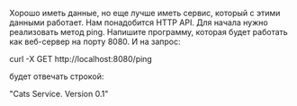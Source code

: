 Хорошо иметь данные, но еще лучше иметь сервис, который с этими данными работает. 
Нам понадобится HTTP API.
Для начала нужно реализовать метод ping.
Напишите программу, которая будет работать как веб-сервер на порту 8080. 
И на запрос:

curl -X GET http://localhost:8080/ping

будет отвечать строкой:

"Cats Service. Version 0.1"

